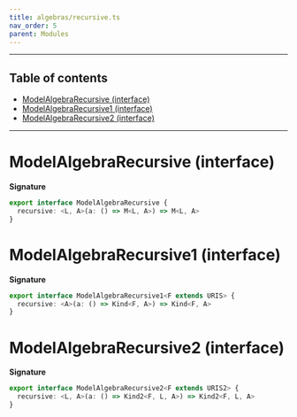 ```yaml
---
title: algebras/recursive.ts
nav_order: 5
parent: Modules
---
```


---

<h2 class="text-delta">Table of contents</h2>

- [ModelAlgebraRecursive (interface)](#modelalgebrarecursive-interface)
- [ModelAlgebraRecursive1 (interface)](#modelalgebrarecursive1-interface)
- [ModelAlgebraRecursive2 (interface)](#modelalgebrarecursive2-interface)

---

# ModelAlgebraRecursive (interface)

**Signature**

```ts
export interface ModelAlgebraRecursive {
  recursive: <L, A>(a: () => M<L, A>) => M<L, A>
}
```

# ModelAlgebraRecursive1 (interface)

**Signature**

```ts
export interface ModelAlgebraRecursive1<F extends URIS> {
  recursive: <A>(a: () => Kind<F, A>) => Kind<F, A>
}
```

# ModelAlgebraRecursive2 (interface)

**Signature**

```ts
export interface ModelAlgebraRecursive2<F extends URIS2> {
  recursive: <L, A>(a: () => Kind2<F, L, A>) => Kind2<F, L, A>
}
```
